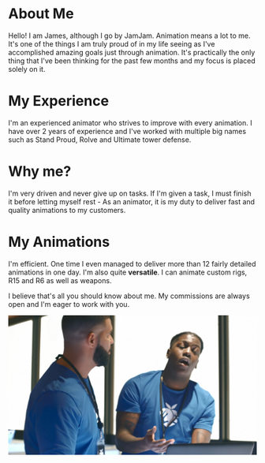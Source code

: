 # About Me

Hello! I am James, although I go by JamJam. Animation means a lot to me. It's one of the things I am truly proud of in my life seeing as I've accomplished amazing goals just through animation. It's practically the only thing that I've been thinking for the past few months and my focus is placed solely on it.

# My Experience

I'm an experienced animator who strives to improve with every animation. I have over 2 years of experience and I've worked with multiple big names such as Stand Proud, Rolve and Ultimate tower defense. 

# Why me?

I'm very driven and never give up on tasks. If I'm given a task, I must finish it before letting myself rest - As an animator, it is my duty to deliver fast and quality animations to my customers.

# My Animations

I'm efficient. One time I even managed to deliver more than 12 fairly detailed animations in one day. I'm also quite **versatile**. I can animate custom rigs, R15 and R6 as well as weapons.

I believe that's all you should know about me. My commissions are always open and I'm eager to work with you. 

![](/posts/media/cover3.jpg)
